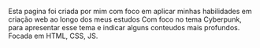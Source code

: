 Esta pagina foi criada por mim com foco em aplicar minhas habilidades em criação web ao longo dos meus estudos
Com foco no tema Cyberpunk, para apresentar esse tema e indicar alguns conteudos mais profundos.
Focada em HTML, CSS, JS.

